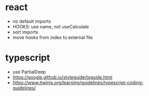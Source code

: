# react

- no default imports
- HOOKS: use<Entity> name, not useCalculate
- sort imports
- move hooks from index to external file

# typescript

- use PartialDeep
- https://google.github.io/styleguide/tsguide.html
- https://www.itwinjs.org/learning/guidelines/typescript-coding-guidelines/